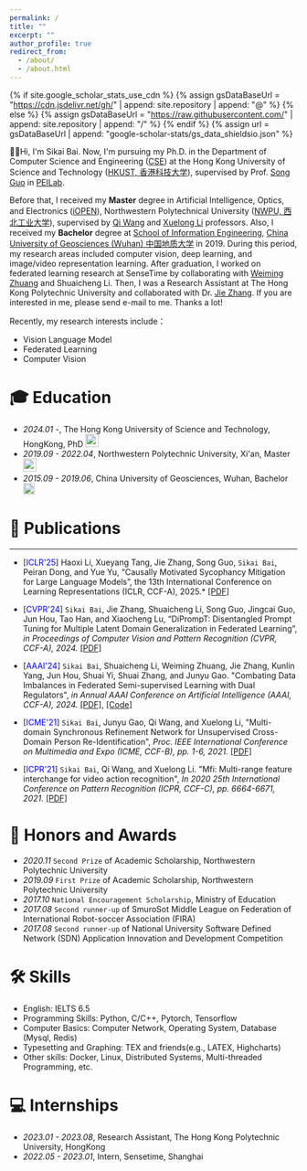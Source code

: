 ```yaml
---
permalink: /
title: ""
excerpt: ""
author_profile: true
redirect_from: 
  - /about/
  - /about.html
---
```


{% if site.google_scholar_stats_use_cdn %}
{% assign gsDataBaseUrl = "https://cdn.jsdelivr.net/gh/" | append: site.repository | append: "@" %}
{% else %}
{% assign gsDataBaseUrl = "https://raw.githubusercontent.com/" | append: site.repository | append: "/" %}
{% endif %}
{% assign url = gsDataBaseUrl | append: "google-scholar-stats/gs_data_shieldsio.json" %}

<span class='anchor' id='about-me'></span>

👋👋Hi, I'm Sikai Bai. Now, I'm pursuing my Ph.D. in the Department of Computer Science and Engineering ([CSE](https://cse.hkust.edu.hk/)) at the Hong Kong University of Science and Technology ([HKUST, 香港科技大学](https://hkust.edu.hk/)), supervised by Prof. [Song Guo](https://cse.hkust.edu.hk/~songguo/) in [PEILab](https://peilab.netlify.app/). 

Before that, I received my **Master** degree in Artificial Intelligence, Optics, and Electronics ([iOPEN](http://iopen.nwpu.edu.cn/)), Northwestern Polytechnical University ([NWPU, 西北工业大学](https://www.nwpu.edu.cn/)), supervised by [Qi Wang](https://crabwq.github.io/) and [Xuelong Li](https://scholar.google.com/citations?user=ahUibskAAAAJ) professors. Also, I received my **Bachelor** degree at [School of Information Engineering](https://xgxy.cug.edu.cn/), [China University of Geosciences (Wuhan) 中国地质大学](https://www.cug.edu.cn/) in 2019.
During this period, my research areas included computer vision, deep learning, and image/video representation learning. After graduation, I  worked on federated learning research at SenseTime by collaborating with [Weiming Zhuang](https://weiming.me/) and Shuaicheng Li. Then, I was a Research Assistant at The Hong Kong Polytechnic University and collaborated with Dr. [Jie Zhang](https://cugzj.github.io/zhangjie.github.io/). If you are interested in me, please send e-mail to me. Thanks a lot!

Recently, my research interests include：
- Vision Language Model
- Federated Learning
- Computer Vision


<span class='anchor' id='-xl'></span>

# 🎓 Education
- *2024.01 -*, The Hong Kong University of Science and Technology, HongKong, PhD <a href="https://hkust.edu.hk/"><img class="svg" src="/images/HKUST.png" width="23pt"></a>
- *2019.09 - 2022.04*, Northwestern Polytechnic University, Xi'an, Master <a href="https://www.nwpu.edu.cn/"><img class="svg" src="/images/NWPU.png" width="23pt"></a> 
- *2015.09 - 2019.06*, China University of Geosciences, Wuhan, Bachelor  <a href="https://www.cug.edu.cn/"><img class="svg" src="/images/CUG.png" width="20pt"></a>
 
<span class='anchor' id='-lwzl'></span>

# 📝 Publications
---
<!-- <div class='paper-box'><div class='paper-box-image'><div><div class="badge">Sensors 2022</div><img src='images/sensors2022.svg' alt="sym" width="100%"></div></div> 
<div class='paper-box-text' markdown="1"> -->
<!-- </div>
</div> -->
-	[<font color=Blue>ICLR'25</font>] Haoxi Li, Xueyang Tang, Jie Zhang, Song Guo, `Sikai Bai`, Peiran Dong, and Yue Yu, “Causally Motivated Sycophancy Mitigation for Large Language Models”, the 13th International Conference on Learning Representations (ICLR, CCF-A), 2025.*
[[PDF]](https://openreview.net/pdf?id=yRKelogz5i)

-	[<font color=Blue>CVPR'24</font>] `Sikai Bai`, Jie Zhang, Shuaicheng Li, Song Guo, Jingcai Guo, Jun Hou, Tao Han, and Xiaocheng Lu, “DiPrompT: Disentangled Prompt Tuning for Multiple Latent Domain Generalization in Federated Learning”, *in Proceedings of Computer Vision and Pattern Recognition (CVPR, CCF-A), 2024.*
[[PDF]](https://arxiv.org/abs/2403.08506)

-	[<font color=Blue>AAAI'24</font>] `Sikai Bai`, Shuaicheng Li, Weiming Zhuang, Jie Zhang, Kunlin Yang, Jun Hou, Shuai Yi, Shuai Zhang, and Junyu Gao. "Combating Data Imbalances in Federated Semi-supervised Learning with Dual Regulators",
*in Annual AAAI Conference on Artificial Intelligence (AAAI, CCF-A), 2024.*
[[PDF]](https://arxiv.org/abs/2307.05358), [[Code]](https://github.com/White1973/FedDure)

-	[<font color=Blue>ICME'21</font>] `Sikai Bai`, Junyu Gao, Qi Wang, and Xuelong Li, "Multi-domain Synchronous Refinement Network for Unsupervised Cross-Domain Person Re-Identification", *Proc. IEEE International Conference on Multimedia and Expo (ICME, CCF-B), pp. 1-6, 2021.* 
[[PDF]](https://ieeexplore.ieee.org/abstract/document/9428276)

-	[<font color=Blue>ICPR'21</font>] `Sikai Bai`, Qi Wang, and Xuelong Li. "Mfi: Multi-range feature interchange for video action recognition", *In 2020 25th International Conference on Pattern Recognition (ICPR, CCF-C), pp. 6664-6671, 2021.*
[[PDF]](https://ieeexplore.ieee.org/abstract/document/9412124)

<span class='anchor' id='-ryjx'></span>

# 🏅 Honors and Awards
- *2020.11* `Second Prize` of Academic Scholarship, Northwestern Polytechnic University  
- *2019.09* `First Prize` of Academic Scholarship, Northwestern Polytechnic University
- *2017.10* `National Encouragement Scholarship`, Ministry of Education
- *2017.08* `Second runner-up` of SmuroSot Middle League on Federation of International Robot-soccer Association
(FIRA)
- *2017.08* `Second runner-up` of National University Software Defined Network (SDN) Application Innovation
and Development Competition
<span class='anchor' id='-gzsx'></span>

# 🛠 Skills
- English: IELTS 6.5
- Programming Skills: Python, C/C++, Pytorch, Tensorflow
- Computer Basics: Computer Network, Operating System, Database (Mysql, Redis)
- Typesetting and Graphing: TEX and friends(e.g., LATEX, Highcharts)
- Other skills: Docker, Linux, Distributed Systems, Multi-threaded Programming, etc.

# 💻 Internships
- *2023.01 - 2023.08*, Research Assistant, The Hong Kong Polytechnic University, HongKong
- *2022.05 - 2023.01*, Intern, Sensetime, Shanghai
